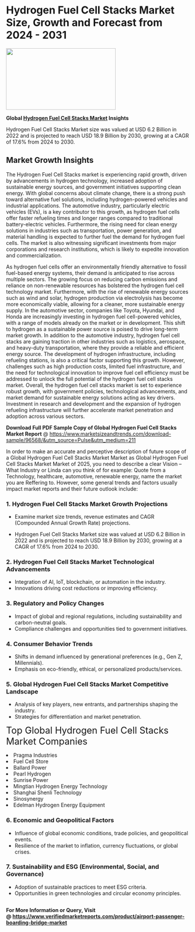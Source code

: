 <H1>Hydrogen Fuel Cell Stacks Market Size, Growth and Forecast from 2024 - 2031</H1><img class="aligncenter size-medium wp-image-584254" src="https://thirdeyenews.in/wp-content/uploads/2024/09/Global-Market-Research-300x168.jpeg" alt="" width="300" height="168" /><p><strong>Global&nbsp;<a href="https://www.marketsizeandtrends.com/download-sample/96568/&amp;utm_source=Pulse&amp;utm_medium=211">Hydrogen Fuel Cell Stacks Market</a> Insights</strong></p><p>Hydrogen Fuel Cell Stacks Market size was valued at USD 6.2 Billion in 2022 and is projected to reach USD 18.9 Billion by 2030, growing at a CAGR of 17.6% from 2024 to 2030.</p><p><h2>Market Growth Insights</h2> <p>The Hydrogen Fuel Cell Stacks market is experiencing rapid growth, driven by advancements in hydrogen technology, increased adoption of sustainable energy sources, and government initiatives supporting clean energy. With global concerns about climate change, there is a strong push toward alternative fuel solutions, including hydrogen-powered vehicles and industrial applications. The automotive industry, particularly electric vehicles (EVs), is a key contributor to this growth, as hydrogen fuel cells offer faster refueling times and longer ranges compared to traditional battery-electric vehicles. Furthermore, the rising need for clean energy solutions in industries such as transportation, power generation, and material handling is expected to further fuel the demand for hydrogen fuel cells. The market is also witnessing significant investments from major corporations and research institutions, which is likely to expedite innovation and commercialization. </p> <p>As hydrogen fuel cells offer an environmentally friendly alternative to fossil fuel-based energy systems, their demand is anticipated to rise across multiple sectors. The growing focus on reducing carbon emissions and reliance on non-renewable resources has bolstered the hydrogen fuel cell technology market. Furthermore, with the rise of renewable energy sources such as wind and solar, hydrogen production via electrolysis has become more economically viable, allowing for a cleaner, more sustainable energy supply. In the automotive sector, companies like Toyota, Hyundai, and Honda are increasingly investing in hydrogen fuel cell-powered vehicles, with a range of models already on the market or in development. This shift to hydrogen as a sustainable power source is poised to drive long-term market growth. In addition to the automotive industry, hydrogen fuel cell stacks are gaining traction in other industries such as logistics, aerospace, and heavy-duty transportation, where they provide a reliable and efficient energy source. The development of hydrogen infrastructure, including refueling stations, is also a critical factor supporting this growth. However, challenges such as high production costs, limited fuel infrastructure, and the need for technological innovation to improve fuel cell efficiency must be addressed to unlock the full potential of the hydrogen fuel cell stacks market. Overall, the hydrogen fuel cell stacks market is set to experience robust growth, with government policies, technological advancements, and market demand for sustainable energy solutions acting as key drivers. Investment in research and development and the expansion of hydrogen refueling infrastructure will further accelerate market penetration and adoption across various sectors. </p><p><span class=""><strong>Download Full PDF Sample Copy of Global Hydrogen Fuel Cell Stacks Market Report</strong> @ <a href="https://www.marketsizeandtrends.com/download-sample/96568/&amp;utm_source=Pulse&amp;utm_medium=211" target="_blank">https://www.marketsizeandtrends.com/download-sample/96568/&amp;utm_source=Pulse&amp;utm_medium=211</a></span></p><p>In order to make an accurate and perceptive description of future scope of a Global&nbsp;Hydrogen Fuel Cell Stacks Market Market as Global&nbsp;Hydrogen Fuel Cell Stacks Market Market of 2025, you need to describe a clear Vision &ndash; What Industry or Linda can you think of for example: Quote from a Technology, healthcare, automotive, renewable energy, name the market you are Reffering to. However, some general trends and factors usually impact market reports and their future outlook include:</p><h3>1.&nbsp;<strong>Hydrogen Fuel Cell Stacks Market Growth Projections</strong></h3><ul><li>Examine market size trends, revenue estimates and CAGR (Compounded Annual Growth Rate) projections.</li><li><p>Hydrogen Fuel Cell Stacks Market size was valued at USD 6.2 Billion in 2022 and is projected to reach USD 18.9 Billion by 2030, growing at a CAGR of 17.6% from 2024 to 2030.</p></li></ul><h3>2.&nbsp;<strong>Hydrogen Fuel Cell Stacks Market Technological Advancements</strong></h3><ul><li>Integration of AI, IoT, blockchain, or automation in the industry.</li><li>Innovations driving cost reductions or improving efficiency.</li></ul><h3>3.&nbsp;<strong>Regulatory and Policy Changes</strong></h3><ul><li>Impact of global and regional regulations, including sustainability and carbon-neutral goals.</li><li>Compliance challenges and opportunities tied to government initiatives.</li></ul><h3>4.&nbsp;<strong>Consumer Behavior Trends</strong></h3><ul><li>Shifts in demand influenced by generational preferences (e.g., Gen Z, Millennials).</li><li>Emphasis on eco-friendly, ethical, or personalized products/services.</li></ul><h3>5.&nbsp;<strong>Global Hydrogen Fuel Cell Stacks Market Competitive Landscape</strong></h3><ul><li>Analysis of key players, new entrants, and partnerships shaping the industry.</li><li>Strategies for differentiation and market penetration.</li></ul><p data-pm-slice="1 1 []"><span style="color: inherit; font-family: inherit; font-size: 25px;">Top Global Hydrogen Fuel Cell Stacks Market Companies</span></p><div class="" data-test-id=""><p><li>Pragma Industries</li><li> Fuel Cell Store</li><li> Ballard Power</li><li> Pearl Hydrogen</li><li> Sunrise Power</li><li> Mingtian Hydrogen Energy Technology</li><li> Shanghai Shenli Technology</li><li> Sinosynergy</li><li> Edelman Hydrogen Energy Equipment</li></p></div><h3>6.&nbsp;<strong>Economic and Geopolitical Factors</strong></h3><ul><li>Influence of global economic conditions, trade policies, and geopolitical events.</li><li>Resilience of the market to inflation, currency fluctuations, or global crises.</li></ul><h3>7.&nbsp;<strong>Sustainability and ESG (Environmental, Social, and Governance)</strong></h3><ul><li>Adoption of sustainable practices to meet ESG criteria.</li><li>Opportunities in green technologies and circular economy principles.</li></ul><h2><strong style="font-size: 14px;">For More Information or Query, Visit @&nbsp;</strong><a style="background-color: #ffffff; font-size: 14px;" href="https://www.marketsizeandtrends.com/report/hydrogen-fuel-cell-stacks-market/" target="_blank">https://www.verifiedmarketreports.com/product/airport-passenger-boarding-bridge-market</a></h2>
